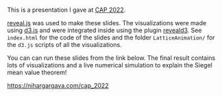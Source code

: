 
This is a presentation I gave at [CAP 2022](https://www-lipn.univ-paris13.fr/~duchamp/Conferences/CAP9_2022.html).

[reveal.js](https://revealjs.com/) was used to make these slides. The visualizations were made using [d3.js](https://d3js.org/) and were integrated inside using the plugin [reveald3](https://github.com/gcalmettes/reveal.js-d3). See `index.html` for the code of the slides and the folder `LatticeAnimation/` for the `d3.js` scripts of all the visualizations. 


 You can can run these slides from the link below. The final result contains lots of visualizations and a live numerical simulation to explain the Siegel mean value theorem!

https://nihargargava.com/cap_2022

 
